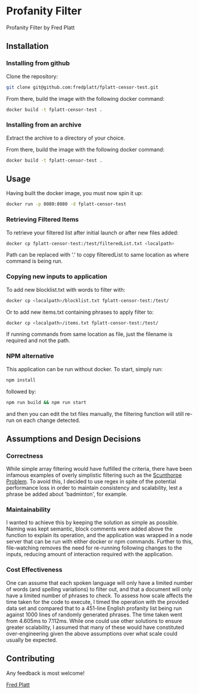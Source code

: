 # Profanity Filter

Profanity Filter by Fred Platt

## Installation

### Installing from github

Clone the repository:
```bash
git clone git@github.com:fredplatt/fplatt-censor-test.git
```
From there, build the image with the following docker command:
```bash
docker build -t fplatt-censor-test . 
```

### Installing from an archive

Extract the archive to a directory of your choice. 

From there, build the image with the following docker command:
```bash
docker build -t fplatt-censor-test . 
```

## Usage
Having built the docker image, you must now spin it up:
```bash
docker run -p 8080:8080 -d fplatt-censor-test
```

### Retrieving Filtered Items
To retrieve your filtered list after initial launch or after new files added:
```bash
docker cp fplatt-censor-test:/test/filteredList.txt <localpath>
```
Path can be replaced with '.' to copy filteredList to same location as where command is being run.

### Copying new inputs to application
To add new blocklist.txt with words to filter with:
```bash
docker cp <localpath>/blocklist.txt fplatt-censor-test:/test/
```

Or to add new items.txt containing phrases to apply filter to:
```bash
docker cp <localpath>/items.txt fplatt-censor-test:/test/
```

If running commands from same location as file, just the filename is required and not the path.

### NPM alternative
This application can be run without docker. To start, simply run:
```bash
npm install
```
followed by:
```bash
npm run build && npm run start
```
and then you can edit the txt files manually, the filtering function will still re-run on each change detected.

## Assumptions and Design Decisions
### Correctness
While simple array filtering would have fulfilled the criteria, there have been infamous examples of overly simplistic filtering such as the [Scunthorpe Problem](https://en.wikipedia.org/wiki/Scunthorpe_problem). To avoid this, I decided to use regex in spite of the potential performance loss in order to maintain consistency and scalability, lest a phrase be added about 'badminton', for example.

### Maintainability
I wanted to achieve this by keeping the solution as simple as possible. Naming was kept semantic, block comments were added above the function to explain its operation, and the application was wrapped in a node server that can be run with either docker or npm commands. Further to this, file-watching removes the need for re-running following changes to the inputs, reducing amount of interaction required with the application.

### Cost Effectiveness
One can assume that each spoken language will only have a limited number of words (and spelling variations) to filter out, and that a document will only have a limited number of phrases to check. To assess how scale affects the time taken for the code to execute, I timed the operation with the provided data set and compared that to a 451-line English profanity list being run against 1000 lines of randomly generated phrases. The time taken went from 4.605ms to 7.112ms. While one could use other solutions to ensure greater scalability, I assumed that many of these would have constituted over-engineering given the above assumptions over what scale could usually be expected.

## Contributing
Any feedback is most welcome!

[Fred Platt](mailto:devfredplatt@gmail.com)
